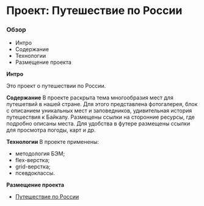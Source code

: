 # Проект: Путешествие по России

### Обзор
* Интро
* Содержание
* Технологии
* Размещение проекта

**Интро**

Это проект о путешествии по России.

**Содержание**
В проекте раскрыта тема многообразия мест для путешетвий в нашей стране. Для этого представлена фотогалерея, блок с описанием уникальных мест и заповедников, удивительная история путешествия к Байкалу.
Размещены ссылки на сторонние ресурсы, где подробно описаны места. Для удобства в футере размещены ссылки для просмотра погоды, карт и др.


**Технологии**
В проекте применены:
* методология БЭМ;
* flex-верстка;
* grid-верстка;
* псевдоклассы.

**Размещение проекта**
* [Путешествие по России](https://svetlanapivovarova.github.io/russian-travel/index.html)

